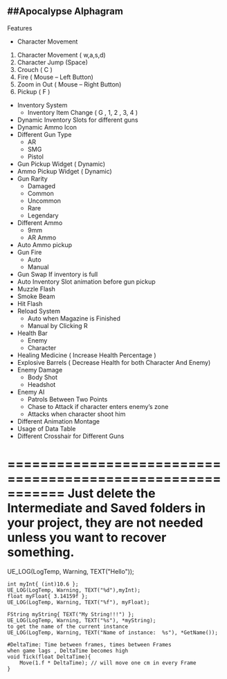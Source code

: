 ##Apocalypse Alphagram
---


Features
-	Character Movement
1.	Character Movement ( w,a,s,d)
2.	Character Jump (Space)
3.	Crouch ( C ) 
4.	Fire ( Mouse – Left Button) 
5.	Zoom in Out ( Mouse – Right Button) 
6.	Pickup ( F ) 
-	Inventory System
    *	Inventory Item Change ( G , 1, 2 , 3, 4 ) 
-	Dynamic Inventory Slots for different guns
-	Dynamic Ammo Icon
-	Different Gun Type
    *	AR
    *	SMG
    *	Pistol
-	Gun Pickup Widget ( Dynamic)
-	Ammo Pickup Widget ( Dynamic)
-	Gun Rarity
    *	Damaged
    *	Common
    *	Uncommon
    *	Rare
    *	Legendary
-	Different Ammo
    *	9mm
    *	AR Ammo
-	Auto Ammo pickup 
-	Gun Fire 
    *	Auto
    *	Manual 
-	Gun Swap If inventory is full
-	Auto Inventory Slot animation before gun pickup
-	Muzzle Flash
-	Smoke Beam
-	Hit Flash
-	Reload System
    *	Auto when Magazine is Finished
    *	Manual by Clicking R 
-	Health Bar
    *	Enemy
    *	Character
-	Healing Medicine ( Increase Health Percentage ) 
-	Explosive Barrels ( Decrease Health for both Character And Enemy)
-	Enemy Damage
    *	Body Shot
    *	Headshot
-	Enemy AI
    *	Patrols Between Two Points 
    *	Chase to Attack if character enters enemy’s zone
    *	Attacks when character shoot him
-	Different Animation Montage
-	Usage of Data Table
-	Different Crosshair for Different Guns 









===========================================================
Just delete the Intermediate and Saved folders in your project, 
they are not needed unless you want to recover something.
===========================================================

UE_LOG(LogTemp, Warning, TEXT("Hello"));

	int myInt{ (int)10.6 };
	UE_LOG(LogTemp, Warning, TEXT("%d"),myInt);
	float myFloat{ 3.14159f };
	UE_LOG(LogTemp, Warning, TEXT("%f"), myFloat);

	FString myString{ TEXT("My String!!!") };
	UE_LOG(LogTemp, Warning, TEXT("%s"), *myString);
	to get the name of the current instance
	UE_LOG(LogTemp, Warning, TEXT("Name of instance:  %s"), *GetName());

	#DeltaTime: Time between frames, times between Frames 
	when game lags , DeltaTime becomes high 
	void Tick(float DeltaTime){
		Move(1.f * DeltaTime); // will move one cm in every Frame
	}